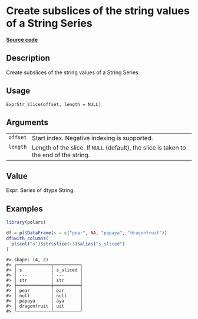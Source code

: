 

# Create subslices of the string values of a String Series

[**Source code**](https://github.com/pola-rs/r-polars/tree/main/R/expr__string.R#L794)

## Description

Create subslices of the string values of a String Series

## Usage

<pre><code class='language-R'>ExprStr_slice(offset, length = NULL)
</code></pre>

## Arguments

<table>
<tr>
<td style="white-space: nowrap; font-family: monospace; vertical-align: top">
<code id="ExprStr_slice_:_offset">offset</code>
</td>
<td>
Start index. Negative indexing is supported.
</td>
</tr>
<tr>
<td style="white-space: nowrap; font-family: monospace; vertical-align: top">
<code id="ExprStr_slice_:_length">length</code>
</td>
<td>
Length of the slice. If <code>NULL</code> (default), the slice is taken
to the end of the string.
</td>
</tr>
</table>

## Value

Expr: Series of dtype String.

## Examples

``` r
library(polars)

df = pl$DataFrame(s = c("pear", NA, "papaya", "dragonfruit"))
df$with_columns(
  pl$col("s")$str$slice(-3)$alias("s_sliced")
)
```

    #> shape: (4, 2)
    #> ┌─────────────┬──────────┐
    #> │ s           ┆ s_sliced │
    #> │ ---         ┆ ---      │
    #> │ str         ┆ str      │
    #> ╞═════════════╪══════════╡
    #> │ pear        ┆ ear      │
    #> │ null        ┆ null     │
    #> │ papaya      ┆ aya      │
    #> │ dragonfruit ┆ uit      │
    #> └─────────────┴──────────┘
